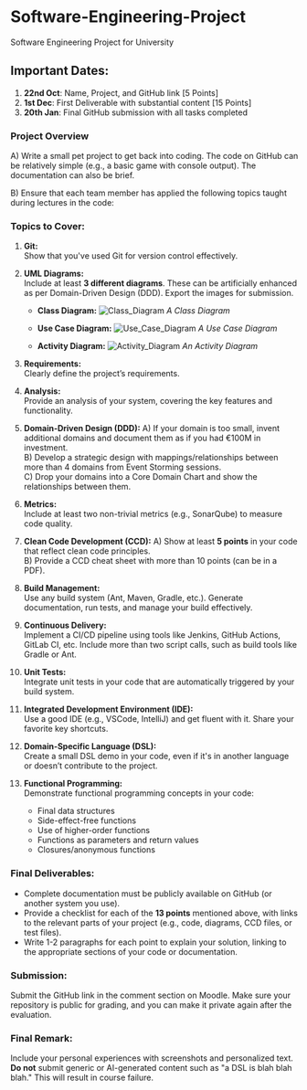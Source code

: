 # Software-Engineering-Project
Software Engineering Project for University

## Important Dates:
1. **22nd Oct**: Name, Project, and GitHub link [5 Points]
2. **1st Dec**: First Deliverable with substantial content [15 Points]
3. **20th Jan**: Final GitHub submission with all tasks completed

### Project Overview
A) Write a small pet project to get back into coding. The code on GitHub can be relatively simple (e.g., a basic game with console output). The documentation can also be brief.

B) Ensure that each team member has applied the following topics taught during lectures in the code:

### Topics to Cover:

1. **Git:**  
   Show that you've used Git for version control effectively.

2. **UML Diagrams:**  
   Include at least **3 different diagrams**. These can be artificially enhanced as per Domain-Driven Design (DDD). Export the images for submission.

   - **Class Diagram:**
     ![Class_Diagram](https://i.imgur.com/1fJUkjS.png)
     _A Class Diagram_

   - **Use Case Diagram:**
     ![Use_Case_Diagram](https://i.imgur.com/mlQ6zBV.png)
     _A Use Case Diagram_

   - **Activity Diagram:**
     ![Activity_Diagram](https://i.imgur.com/pdTBmTh.png)
     _An Activity Diagram_

3. **Requirements:**  
   Clearly define the project’s requirements.

4. **Analysis:**  
   Provide an analysis of your system, covering the key features and functionality.

5. **Domain-Driven Design (DDD):**
   A) If your domain is too small, invent additional domains and document them as if you had €100M in investment.  
   B) Develop a strategic design with mappings/relationships between more than 4 domains from Event Storming sessions.  
   C) Drop your domains into a Core Domain Chart and show the relationships between them.

6. **Metrics:**  
   Include at least two non-trivial metrics (e.g., SonarQube) to measure code quality.

7. **Clean Code Development (CCD):**
   A) Show at least **5 points** in your code that reflect clean code principles.  
   B) Provide a CCD cheat sheet with more than 10 points (can be in a PDF).

8. **Build Management:**  
   Use any build system (Ant, Maven, Gradle, etc.). Generate documentation, run tests, and manage your build effectively.

9. **Continuous Delivery:**  
   Implement a CI/CD pipeline using tools like Jenkins, GitHub Actions, GitLab CI, etc. Include more than two script calls, such as build tools like Gradle or Ant.

10. **Unit Tests:**  
    Integrate unit tests in your code that are automatically triggered by your build system.

11. **Integrated Development Environment (IDE):**  
    Use a good IDE (e.g., VSCode, IntelliJ) and get fluent with it. Share your favorite key shortcuts.

12. **Domain-Specific Language (DSL):**  
    Create a small DSL demo in your code, even if it's in another language or doesn’t contribute to the project.

13. **Functional Programming:**  
    Demonstrate functional programming concepts in your code:
    - Final data structures
    - Side-effect-free functions
    - Use of higher-order functions
    - Functions as parameters and return values
    - Closures/anonymous functions

### Final Deliverables:
- Complete documentation must be publicly available on GitHub (or another system you use).
- Provide a checklist for each of the **13 points** mentioned above, with links to the relevant parts of your project (e.g., code, diagrams, CCD files, or test files).
- Write 1-2 paragraphs for each point to explain your solution, linking to the appropriate sections of your code or documentation.

### Submission:
Submit the GitHub link in the comment section on Moodle. Make sure your repository is public for grading, and you can make it private again after the evaluation.

### Final Remark:
Include your personal experiences with screenshots and personalized text. **Do not** submit generic or AI-generated content such as "a DSL is blah blah blah." This will result in course failure.
